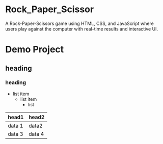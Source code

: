 # Rock_Paper_Scissor
A Rock-Paper-Scissors game using HTML, CSS, and JavaScript where users play against the computer with real-time results and interactive UI.
# Demo Project
## heading
### heading
- list item
  - list item
    * list 

|head1 | head2|
|------|-----|
|data 1| data2|
|data 3|data 4|


